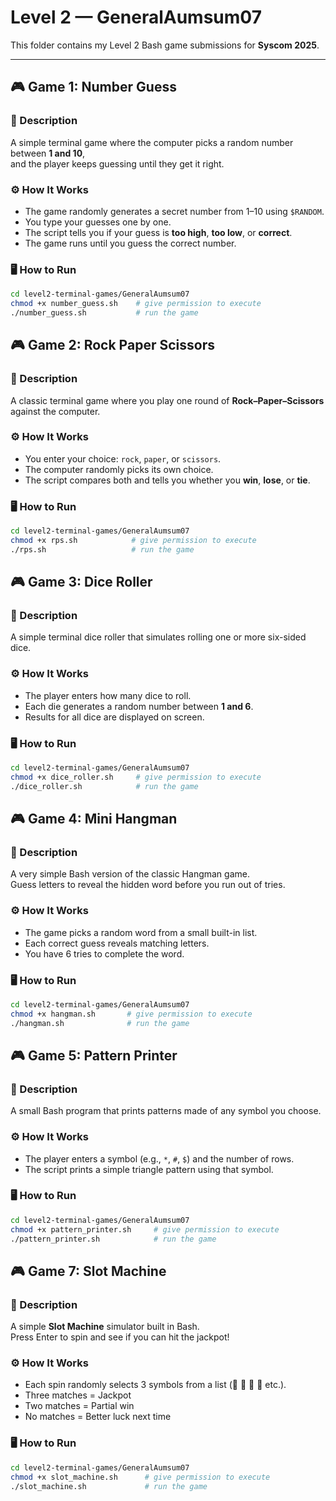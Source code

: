 # Level 2 — GeneralAumsum07

This folder contains my Level 2 Bash game submissions for **Syscom 2025**.

---

## 🎮 Game 1: Number Guess

### 📘 Description
A simple terminal game where the computer picks a random number between **1 and 10**,  
and the player keeps guessing until they get it right.

### ⚙️ How It Works
- The game randomly generates a secret number from 1–10 using `$RANDOM`.
- You type your guesses one by one.
- The script tells you if your guess is **too high**, **too low**, or **correct**.
- The game runs until you guess the correct number.

### 🖥️ How to Run
```bash
cd level2-terminal-games/GeneralAumsum07
chmod +x number_guess.sh    # give permission to execute
./number_guess.sh           # run the game
```

## 🎮 Game 2: Rock Paper Scissors

### 📘 Description
A classic terminal game where you play one round of **Rock–Paper–Scissors** against the computer.

### ⚙️ How It Works
- You enter your choice: `rock`, `paper`, or `scissors`.
- The computer randomly picks its own choice.
- The script compares both and tells you whether you **win**, **lose**, or **tie**.

### 🖥️ How to Run
```bash
cd level2-terminal-games/GeneralAumsum07
chmod +x rps.sh            # give permission to execute
./rps.sh                   # run the game
```
## 🎮 Game 3: Dice Roller

### 📘 Description
A simple terminal dice roller that simulates rolling one or more six-sided dice.

### ⚙️ How It Works
- The player enters how many dice to roll.
- Each die generates a random number between **1 and 6**.
- Results for all dice are displayed on screen.

### 🖥️ How to Run
```bash
cd level2-terminal-games/GeneralAumsum07
chmod +x dice_roller.sh     # give permission to execute
./dice_roller.sh            # run the game
```
## 🎮 Game 4: Mini Hangman

### 📘 Description
A very simple Bash version of the classic Hangman game.  
Guess letters to reveal the hidden word before you run out of tries.

### ⚙️ How It Works
- The game picks a random word from a small built-in list.  
- Each correct guess reveals matching letters.  
- You have 6 tries to complete the word.

### 🖥️ How to Run
```bash
cd level2-terminal-games/GeneralAumsum07
chmod +x hangman.sh       # give permission to execute
./hangman.sh              # run the game
```
## 🎮 Game 5: Pattern Printer

### 📘 Description
A small Bash program that prints patterns made of any symbol you choose.

### ⚙️ How It Works
- The player enters a symbol (e.g., `*`, `#`, `$`) and the number of rows.
- The script prints a simple triangle pattern using that symbol.

### 🖥️ How to Run
```bash
cd level2-terminal-games/GeneralAumsum07
chmod +x pattern_printer.sh     # give permission to execute
./pattern_printer.sh            # run the game
```
## 🎮 Game 7: Slot Machine

### 📘 Description
A simple **Slot Machine** simulator built in Bash.  
Press Enter to spin and see if you can hit the jackpot!

### ⚙️ How It Works
- Each spin randomly selects 3 symbols from a list (🍒 🍋 🍇 💎 etc.).  
- Three matches = Jackpot 
- Two matches = Partial win
- No matches = Better luck next time

### 🖥️ How to Run
```bash
cd level2-terminal-games/GeneralAumsum07
chmod +x slot_machine.sh      # give permission to execute
./slot_machine.sh             # run the game
```
